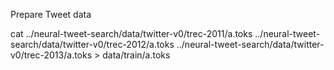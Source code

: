 Prepare Tweet data

cat ../neural-tweet-search/data/twitter-v0/trec-2011/a.toks ../neural-tweet-search/data/twitter-v0/trec-2012/a.toks ../neural-tweet-search/data/twitter-v0/trec-2013/a.toks > data/train/a.toks

